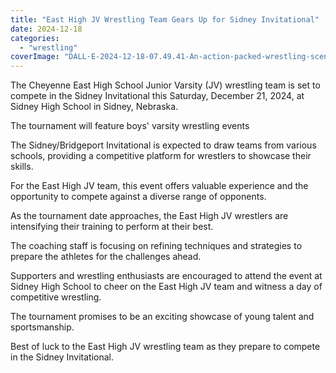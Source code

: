 ```yaml
---
title: "East High JV Wrestling Team Gears Up for Sidney Invitational"
date: 2024-12-18
categories: 
  - "wrestling"
coverImage: "DALL·E-2024-12-18-07.49.41-An-action-packed-wrestling-scene-at-a-high-school-gymnasium-featuring-young-athletes-competing-in-a-junior-varsity-wrestling-tournament.-The-gym-is-bu.webp"
---
```


The Cheyenne East High School Junior Varsity (JV) wrestling team is set to compete in the Sidney Invitational this Saturday, December 21, 2024, at Sidney High School in Sidney, Nebraska.

The tournament will feature boys' varsity wrestling events

The Sidney/Bridgeport Invitational is expected to draw teams from various schools, providing a competitive platform for wrestlers to showcase their skills.

For the East High JV team, this event offers valuable experience and the opportunity to compete against a diverse range of opponents.

As the tournament date approaches, the East High JV wrestlers are intensifying their training to perform at their best.

The coaching staff is focusing on refining techniques and strategies to prepare the athletes for the challenges ahead.

Supporters and wrestling enthusiasts are encouraged to attend the event at Sidney High School to cheer on the East High JV team and witness a day of competitive wrestling.

The tournament promises to be an exciting showcase of young talent and sportsmanship.

Best of luck to the East High JV wrestling team as they prepare to compete in the Sidney Invitational.
